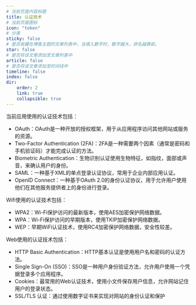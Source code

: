 ```yaml
---
# 当前页面内容标题
title: 认证技术
# 当前页面图标
icon: "token"
# 分类
sticky: false
# 是否收藏在博客主题的文章列表中，当填入数字时，数字越大，排名越靠前。
star: false
# 是否将该文章添加至文章列表中
article: false
# 是否将该文章添加至时间线中
timeline: false
index: false
dir:
    order: 2
    link: true
    collapsible: true
---
```


当前应用使用的认证技术包括：

- OAuth：OAuth是一种开放的授权框架，用于从应用程序访问其他网站或服务的资源。
- Two-Factor Authentication (2FA)：2FA是一种需要两个因素（通常是密码和手机验证码）才能完成认证的方法。
- Biometric Authentication：生物识别认证使用生物特征，如指纹，面部或声音，来确认用户的身份。
- SAML：一种基于XML的单点登录认证协议，常用于企业内部应用认证。
- OpenID Connect：一种基于OAuth 2.0的身份认证协议，用于允许用户使用他们在其他服务提供者上的身份进行登录。

Wifi使用的认证技术包括：

- WPA2：Wi-Fi保护访问的最新版本，使用AES加密保护网络数据。
- WPA：Wi-Fi保护访问的早期版本，使用TKIP加密保护网络数据。
- WEP：早期WiFi认证技术，使用RC4加密保护网络数据，安全性较差。

Web使用的认证技术包括：

- HTTP Basic Authentication：HTTP基本认证是使用用户名和密码的认证方法。
- Single Sign-On (SSO)：SSO是一种用户身份验证方法，允许用户使用一个凭据登录多个应用程序。
- Cookies：最常用的Web认证技术，使用小文件保存用户信息，允许网站记住用户的登录状态。
- SSL/TLS 认证：通过使用数字证书来实现对网站的身份认证和保护

